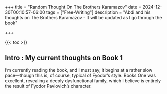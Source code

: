 +++
title = "Random Thought On The Brothers Karamazov"
date = 2024-12-30T00:10:57-06:00
tags = ["Free-Writing"]
description = "Abdi and his thoughts on The Brothers Karamazov - It will be updated as I go through the book"

+++

{{< toc >}}

## Intro : My current thoughts on Book 1

I’m currently reading the book, and I must say, it begins at a rather slow pace—though this is, of course, typical of Fyodor’s style. Books One was excellent, revealing a deeply dysfunctional family, which I believe is entirely the result of Fyodor Pavlovich’s character.